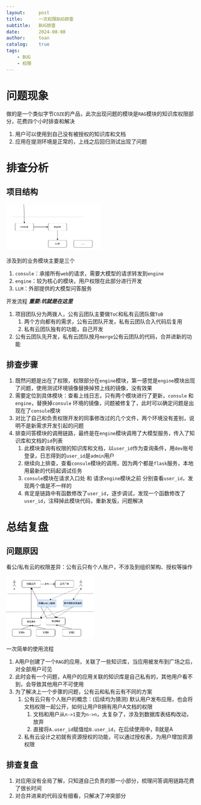 ```yaml
---
layout:     post
title:      一次权限BUG排查
subtitle:   BUG排查
date:       2024-08-08
author:     toan
catalog:	true
tags:
    - BUG
    - 权限
---
```




# 问题现象

做的是一个类似字节`COZE`的产品，此次出现问题的模块是`RAG`模块的知识库权限部分，花费四个小时排查和解决

1. 用户可以使用到自己没有被授权的知识库和文档
2. 应用在提测环境是正常的，上线之后回归测试出现了问题

# 排查分析

## 项目结构

<img src="https://github.com/toanwang/toanwang.github.io/raw/master/img/image-20240808%E4%B8%8A%E5%8D%8890609708.png" alt="image-20240808上午90609708" style="zoom:50%;" />

涉及到的业务模块主要是三个

1. `consule`：承接所有`web`的请求，需要大模型的请求转发到`engine`
2. `engine`：较为核心的模块，用户权限在此部分进行开发
3. `LLM`：外部提供的大模型问答服务



开发流程 ***重要:坑就是在这里***

1. 项目团队分为两拨人，公有云团队主要做`ToC`和私有云团队做`ToB`
   1. 两个方向都有的需求，公有云团队开发，私有云团队合入代码后复用
   2. 私有云团队独有的功能，自己开发
2. 公有云团队先开发，私有云团队按月`merge`公有云团队的代码，合并进新的功能

## 排查步骤

1. 既然问题是出在了权限，权限部分在`engine`模块，第一感觉是`engine`模块出现了问题，使用测试环境镜像替换掉预上线的镜像，没有效果
2. 需要定位到具体模块：查看上线日志，只有两个模块进行了更新，`consule` 和 `engine`，替换掉`consule` 环境的镜像，问题被修复了，此时可以确定问题是出现在了`consule`模块
3. 对比了自己和负责权限开发的同事修改过的几个文件，两个环境没有差别，说明不是新需求开发引起的问题
4. 排查问答模块的调用链路，最终是在`engine`模块调用了大模型服务，传入了知识库和文档的`id`列表
   1. 此模块查询有权限的知识库和文档，以`user_id`作为查询条件，用`dev`账号登录，日志得到的`user_id`是`admin`用户
   2. 继续向上排查，查看`consule`模块的调用，因为两个都是`flask`服务，本地用最新的代码起调试任务
   3. `consule`模块在请求入口处 和 请求`engine`模块之前 分别查看`user_id`，发现两个值是不一样的
   4. 肯定是链路中有函数修改了`user_id`，逐步调试，发现一个函数修改了`user_id`，注释掉此模块代码，重新发版，问题解决

# 总结复盘

## 问题原因

看公/私有云的权限差异：公有云只有个人账户，不涉及到组织架构、授权等操作

<img src="https://github.com/toanwang/toanwang.github.io/raw/master/img/image-20240808上午94429088.png" alt="image-20240808上午94429088" style="zoom: 50%;" />

一次简单的使用流程

1. A用户创建了一个`RAG`的应用，关联了一些知识库，当应用被发布到广场之后，对全部用户可见
2. 此时会有一个问题，A用户的应用关联的知识库是自己私有的，其他用户看不到，会导致其他用户不可使用
3. 为了解决上一个步骤的问题，公有云和私有云有不同的方案
   1. 公有云只有个人账户的概念：(后续均为猜测) 默认用户发布应用，也会将文档权限一起公开，如何让用户B拥有用户A文档的权限
      1. 文档和用户从`n->1`变为`n->n`，太复杂了，涉及到数据库表结构改动，放弃
      2. 直接将`A.user_id`赋值给`B.user_id`，在后续使用中，B就是A
   2. 私有云设计之初就有资源授权的功能，可以通过授权表，为用户增加资源权限

## 排查复盘

1. 对应用没有全局了解，只知道自己负责的那一小部分，梳理问答调用链路花费了很长时间
2. 对合并进来的代码没有细看，只解决了冲突部分
